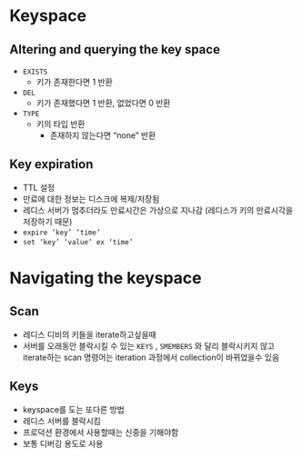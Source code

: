 # Keyspace

## Altering and querying the key space

- `EXISTS`
    - 키가 존재한다면 1 반환
- `DEL`
    - 키가 존재했다면 1 반환, 없었다면 0 반환
- `TYPE`
    - 키의 타입 반환
        - 존재하지 않는다면 “none” 반환

## Key expiration

- TTL 설정
- 만료에 대한 정보는 디스크에 복제/저장됨
- 레디스 서버가 멈추더라도 만료시간은 가상으로 지나감 (레디스가 키의 만료시각을 저장하기 때문)
- `expire ‘key’ ‘time’`
- `set ‘key’ ‘value’ ex ‘time’`

# Navigating the keyspace

## Scan

- 레디스 디비의 키들을 iterate하고싶을때
- 서버를 오래동안 블락시킬 수 있는 `KEYS` , `SMEMBERS` 와 달리 블락시키지 않고 iterate하는 scan 명령어는 iteration 과정에서 collection이 바뀌었을수 있음

## Keys

- keyspace를 도는 또다른 방법
- 레디스 서버를 블락시킴
- 프로덕션 환경에서 사용할때는 신중을 기해야함
- 보통 디버깅 용도로 사용